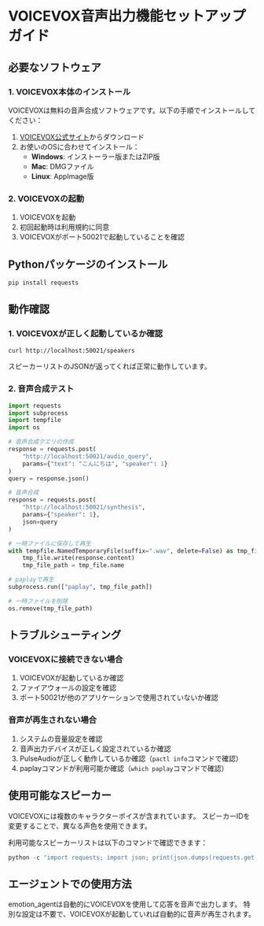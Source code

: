 # VOICEVOX音声出力機能セットアップガイド

## 必要なソフトウェア

### 1. VOICEVOX本体のインストール

VOICEVOXは無料の音声合成ソフトウェアです。以下の手順でインストールしてください：

1. [VOICEVOX公式サイト](https://voicevox.hiroshiba.jp/)からダウンロード
2. お使いのOSに合わせてインストール：
   - **Windows**: インストーラー版またはZIP版
   - **Mac**: DMGファイル
   - **Linux**: AppImage版

### 2. VOICEVOXの起動

1. VOICEVOXを起動
2. 初回起動時は利用規約に同意
3. VOICEVOXがポート50021で起動していることを確認

## Pythonパッケージのインストール

```bash
pip install requests
```

## 動作確認

### 1. VOICEVOXが正しく起動しているか確認

```bash
curl http://localhost:50021/speakers
```

スピーカーリストのJSONが返ってくれば正常に動作しています。

### 2. 音声合成テスト

```python
import requests
import subprocess
import tempfile
import os

# 音声合成クエリの作成
response = requests.post(
    "http://localhost:50021/audio_query",
    params={"text": "こんにちは", "speaker": 1}
)
query = response.json()

# 音声合成
response = requests.post(
    "http://localhost:50021/synthesis",
    params={"speaker": 1},
    json=query
)

# 一時ファイルに保存して再生
with tempfile.NamedTemporaryFile(suffix=".wav", delete=False) as tmp_file:
    tmp_file.write(response.content)
    tmp_file_path = tmp_file.name

# paplayで再生
subprocess.run(["paplay", tmp_file_path])

# 一時ファイルを削除
os.remove(tmp_file_path)
```

## トラブルシューティング

### VOICEVOXに接続できない場合

1. VOICEVOXが起動しているか確認
2. ファイアウォールの設定を確認
3. ポート50021が他のアプリケーションで使用されていないか確認

### 音声が再生されない場合

1. システムの音量設定を確認
2. 音声出力デバイスが正しく設定されているか確認
3. PulseAudioが正しく動作しているか確認（`pactl info`コマンドで確認）
4. paplayコマンドが利用可能か確認（`which paplay`コマンドで確認）

## 使用可能なスピーカー

VOICEVOXには複数のキャラクターボイスが含まれています。
スピーカーIDを変更することで、異なる声色を使用できます。

利用可能なスピーカーリストは以下のコマンドで確認できます：

```python
python -c "import requests; import json; print(json.dumps(requests.get('http://localhost:50021/speakers').json(), ensure_ascii=False, indent=2))"
```

## エージェントでの使用方法

emotion_agentは自動的にVOICEVOXを使用して応答を音声で出力します。
特別な設定は不要で、VOICEVOXが起動していれば自動的に音声が再生されます。